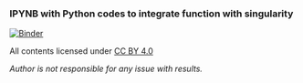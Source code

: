 ### IPYNB with Python codes to integrate function with singularity ###


[![Binder](https://mybinder.org/badge_logo.svg)](https://mybinder.org/v2/gh/prabhasyadav/int_with_pole/main)

All contents licensed under [CC BY 4.0](https://creativecommons.org/licenses/by/4.0/) 


_Author is not responsible for any issue with results._
